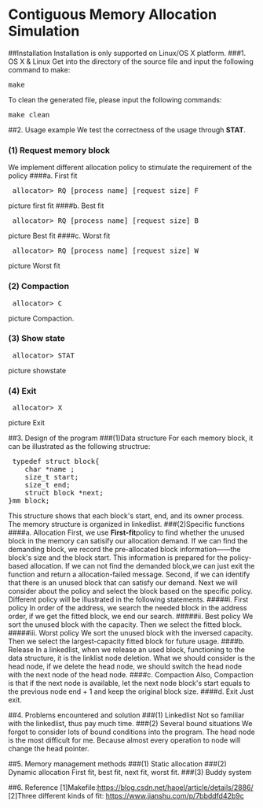 Contiguous Memory Allocation Simulation
===================
##Installation
Installation is only supported on Linux/OS X platform.
###1. OS X & Linux
   Get into the directory of the source file and input the following command to make:
   <pre>make</pre>

   To clean the generated file, please input the following commands:
   <pre>make clean</pre>

##2. Usage example
We test the correctness of the usage through <b>STAT</b>.
### (1) Request memory block
We implement different allocation policy to stimulate the requirement of the policy
####a. First fit
<pre> allocator> RQ [process_name] [request_size] F </pre>
picture first fit
####b. Best fit
<pre> allocator> RQ [process_name] [request_size] B </pre>
picture Best fit
####c. Worst fit
<pre> allocator> RQ [process_name] [request_size] W </pre>
picture Worst fit
### (2) Compaction
<pre> allocator> C</pre>
picture Compaction.
### (3) Show state
<pre> allocator> STAT</pre>
picture showstate
### (4) Exit
<pre> allocator> X</pre>
picture Exit

##3. Design of the program
###(1)Data structure
For each memory block, it can be illustrated as the following structrue:
<pre> typedef struct block{
    char *name ;
    size_t start;
    size_t end;
    struct block *next;
}mm_block;</pre> 
This structure shows that each block's start, end, and its owner process. The memory structure is organized in linkedlist. 
###(2)Specific functions
####a. Allocation
First, we use <b>First-fit</b>policy to find whether the unused block in the memory can satisify our allocation demand. If we can find the demanding block, we record the pre-allocated block information——the block's size and the block start. This information is prepared for the policy-based allocation. If we can not find the demanded block,we can just exit the function and return a allocation-failed message. 
Second, if we can identify that there is an unused block that can satisfy our demand. Next we will consider about the policy and select the block based on the specific policy. Different policy will be illustrated in the following statements.
#####i. First policy
In order of the address, we search the needed block in the address order, if we get the fitted block, we end our search.
#####ii. Best policy
We sort the unused block with the capacity. Then we select the fitted block.
#####iii. Worst policy
We sort the unused block with the inversed capacity. Then we select the largest-capacity fitted block for future usage.
####b. Release
In a linkedlist, when we release an used block, functioning to the data structure, it is the linklist node deletion. What we should consider is the head node, if we delete the head node, we should switch the head node with the next node of the head node.
####c. Compaction
Also, Compaction is that if the next node is available, let the next node block's start equals to the previous node end + 1 and keep the original block size.
####d. Exit
Just exit.

##4. Problems encountered and solution
###(1) Linkedlist
Not so familiar with the linkedlist, thus pay much time.
###(2) Several bound situations
We forgot to consider lots of bound conditions into the program. The head node is the most difficult for me. Because almost every operation to node will change the head pointer.

##5. Memory management methods
###(1) Static allocation
###(2) Dynamic allocation
First fit, best fit, next fit, worst fit.
###(3) Buddy system

##6. Reference
[1]Makefile:https://blog.csdn.net/haoel/article/details/2886/
[2]Three different kinds of fit: https://www.jianshu.com/p/7bbddfd42b9c